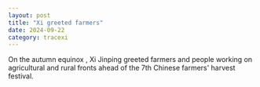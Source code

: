 ```yaml
---
layout: post
title: "Xi greeted farmers"
date: 2024-09-22
category: tracexi
---
```


On the autumn equinox , Xi Jinping greeted farmers and people working on agricultural and rural fronts ahead of the 7th Chinese farmers' harvest festival.
